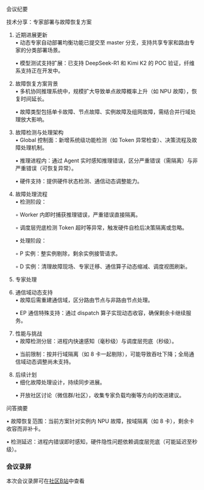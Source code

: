 会议纪要

技术分享：专家部署与故障恢复方案

1. 近期进展更新  
   • 动态专家自动部署均衡功能已提交至 master 分支，支持共享专家和路由专家的分类部署场景。  

   • 模型测试支持扩展：已支持 DeepSeek-R1 和 Kimi K2 的 POC 验证，纤维系支持正在开发中。

2. 故障恢复方案背景  
   • 多机协同推理系统中，规模扩大导致单点故障概率上升（如 NPU 故障），恢复时间延长。  

   • 故障类型包括单卡故障、节点故障、实例故障及组网故障，需结合并行域处理放大影响。

3. 故障检测与处理架构  
   • Global 控制面：新增系统级功能检测（如 Token 异常检查）、决策流程及故障处理机制。  

   • 推理进程内：通过 Agent 实时感知推理错误，区分严重错误（需隔离）与非严重错误（可恢复异常）。  

   • 硬件支持：提供硬件状态检测、通信动态调整能力。

4. 故障处理流程  
   • 检测阶段：  

     ◦ Worker 内即时捕获推理错误，严重错误直接隔离。  

     ◦ 调度层兜底检测 Token 超时等异常，触发硬件自检后决策隔离或忽略。  

   • 处理阶段：  

     ◦ P 实例：整实例剔除，剩余实例接管请求。  

     ◦ D 实例：清理故障现场、专家迁移、通信算子动态缩减、调度视图刷新。  

5. 专家处理

6. 通信域动态支持  
   • 故障后需重建通信域，区分路由节点与非路由节点处理。  

   • EP 通信特殊支持：通过 dispatch 算子实现动态收容，确保剩余卡继续服务。  

7. 性能与挑战  
   • 故障检测分层：进程内快速感知（毫秒级）与调度层兜底（秒级）。  

   • 当前限制：按并行域隔离（如 8 卡一起剔除），可能导致吞吐下降；全局通信域动态调整尚未支持。

8. 后续计划  
   • 细化故障处理设计，持续同步进展。  

   • 开放社区讨论（微信群/社区），收集专家负载均衡等方向的改进建议。  

问答摘要

• 故障恢复范围：当前方案针对实例内 NPU 故障，按域隔离（如 8 卡），剩余卡收容而非补卡。  

• 检测延迟：进程内错误即时感知，硬件隐性问题依赖调度层兜底（可能延迟至秒级）。

### 会议录屏

本次会议录屏可在[社区B站](https://www.bilibili.com/video/BV1sitzzuEek/)中查看
